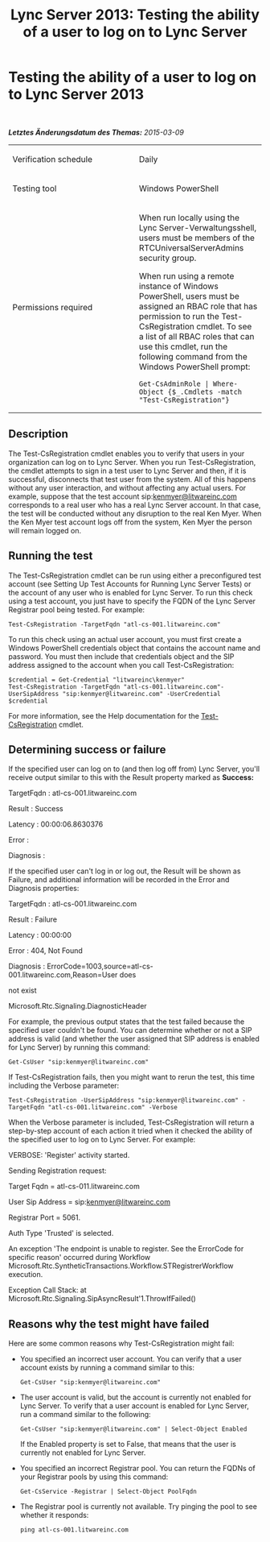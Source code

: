 ﻿---
title: 'Lync Server 2013: Testing the ability of a user to log on to Lync Server'
TOCTitle: Testing the ability of a user to log on to Lync Server
ms:assetid: d9cd0f9b-6ef2-4050-a4ca-263c5afa93ee
ms:mtpsurl: https://technet.microsoft.com/de-de/library/Dn743841(v=OCS.15)
ms:contentKeyID: 62279234
ms.date: 05/19/2016
mtps_version: v=OCS.15
ms.translationtype: HT
---

# Testing the ability of a user to log on to Lync Server 2013

 

_**Letztes Änderungsdatum des Themas:** 2015-03-09_


<table>
<colgroup>
<col style="width: 50%" />
<col style="width: 50%" />
</colgroup>
<tbody>
<tr class="odd">
<td><p>Verification schedule</p></td>
<td><p>Daily</p></td>
</tr>
<tr class="even">
<td><p>Testing tool</p></td>
<td><p>Windows PowerShell</p></td>
</tr>
<tr class="odd">
<td><p>Permissions required</p></td>
<td><p>When run locally using the Lync Server-Verwaltungsshell, users must be members of the RTCUniversalServerAdmins security group.</p>
<p>When run using a remote instance of Windows PowerShell, users must be assigned an RBAC role that has permission to run the Test-CsRegistration cmdlet. To see a list of all RBAC roles that can use this cmdlet, run the following command from the Windows PowerShell prompt:</p>
<pre><code>Get-CsAdminRole | Where-Object {$_.Cmdlets -match &quot;Test-CsRegistration&quot;}</code></pre></td>
</tr>
</tbody>
</table>


## Description

The Test-CsRegistration cmdlet enables you to verify that users in your organization can log on to Lync Server. When you run Test-CsRegistration, the cmdlet attempts to sign in a test user to Lync Server and then, if it is successful, disconnects that test user from the system. All of this happens without any user interaction, and without affecting any actual users. For example, suppose that the test account sip:kenmyer@litwareinc.com corresponds to a real user who has a real Lync Server account. In that case, the test will be conducted without any disruption to the real Ken Myer. When the Ken Myer test account logs off from the system, Ken Myer the person will remain logged on.

## Running the test

The Test-CsRegistration cmdlet can be run using either a preconfigured test account (see Setting Up Test Accounts for Running Lync Server Tests) or the account of any user who is enabled for Lync Server. To run this check using a test account, you just have to specify the FQDN of the Lync Server Registrar pool being tested. For example:

    Test-CsRegistration -TargetFqdn "atl-cs-001.litwareinc.com"

To run this check using an actual user account, you must first create a Windows PowerShell credentials object that contains the account name and password. You must then include that credentials object and the SIP address assigned to the account when you call Test-CsRegistration:

    $credential = Get-Credential "litwareinc\kenmyer"
    Test-CsRegistration -TargetFqdn "atl-cs-001.litwareinc.com"-UserSipAddress "sip:kenmyer@litwareinc.com" -UserCredential $credential

For more information, see the Help documentation for the [Test-CsRegistration](test-csregistration.md) cmdlet.

## Determining success or failure

If the specified user can log on to (and then log off from) Lync Server, you'll receive output similar to this with the Result property marked as **Success:**

TargetFqdn : atl-cs-001.litwareinc.com

Result : Success

Latency : 00:00:06.8630376

Error :

Diagnosis :

If the specified user can't log in or log out, the Result will be shown as Failure, and additional information will be recorded in the Error and Diagnosis properties:

TargetFqdn : atl-cs-001.litwareinc.com

Result : Failure

Latency : 00:00:00

Error : 404, Not Found

Diagnosis : ErrorCode=1003,source=atl-cs-001.litwareinc.com,Reason=User does

not exist

Microsoft.Rtc.Signaling.DiagnosticHeader

For example, the previous output states that the test failed because the specified user couldn't be found. You can determine whether or not a SIP address is valid (and whether the user assigned that SIP address is enabled for Lync Server) by running this command:

    Get-CsUser "sip:kenmyer@litwareinc.com"

If Test-CsRegistration fails, then you might want to rerun the test, this time including the Verbose parameter:

    Test-CsRegistration -UserSipAddress "sip:kenmyer@litwareinc.com" -TargetFqdn "atl-cs-001.litwareinc.com" -Verbose

When the Verbose parameter is included, Test-CsRegistration will return a step-by-step account of each action it tried when it checked the ability of the specified user to log on to Lync Server. For example:

VERBOSE: 'Register' activity started.

Sending Registration request:

Target Fqdn = atl-cs-011.litwareinc.com

User Sip Address = sip:kenmyer@litwareinc.com

Registrar Port = 5061.

Auth Type 'Trusted' is selected.

An exception 'The endpoint is unable to register. See the ErrorCode for specific reason' occurred during Workflow Microsoft.Rtc.SyntheticTransactions.Workflow.STRegistrerWorkflow execution.

Exception Call Stack: at Microsoft.Rtc.Signaling.SipAsyncResult'1.ThrowIfFailed()

## Reasons why the test might have failed

Here are some common reasons why Test-CsRegistration might fail:

  - You specified an incorrect user account. You can verify that a user account exists by running a command similar to this:
    
        Get-CsUser "sip:kenmyer@litwareinc.com"

  - The user account is valid, but the account is currently not enabled for Lync Server. To verify that a user account is enabled for Lync Server, run a command similar to the following:
    
        Get-CsUser "sip:kenmyer@litwareinc.com" | Select-Object Enabled
    
    If the Enabled property is set to False, that means that the user is currently not enabled for Lync Server.

  - You specified an incorrect Registrar pool. You can return the FQDNs of your Registrar pools by using this command:
    
        Get-CsService -Registrar | Select-Object PoolFqdn

  - The Registrar pool is currently not available. Try pinging the pool to see whether it responds:
    
        ping atl-cs-001.litwareinc.com

